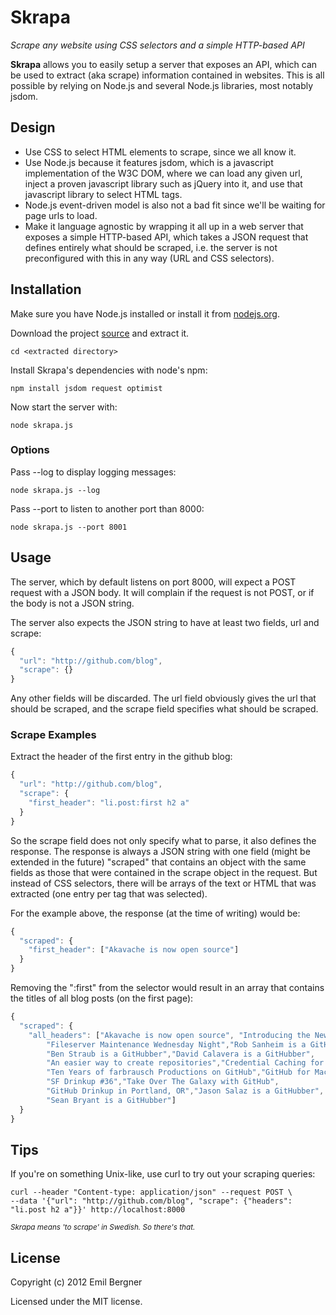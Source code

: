 # Skrapa_Scrape any website using CSS selectors and a simple HTTP-based API___Skrapa__ allows you to easily setup a server that exposes an API, which can be used to extract (aka scrape) information contained in websites. This is all possible by relying on Node.js and several Node.js libraries, most notably jsdom.## Design* Use CSS to select HTML elements to scrape, since we all know it.* Use Node.js because it features jsdom, which is a javascript implementation of the W3C DOM, where we can load any given url, inject a proven javascript library such as jQuery into it, and use that javascript library to select HTML tags.* Node.js event-driven model is also not a bad fit since we'll be waiting for page urls to load.* Make it language agnostic by wrapping it all up in a web server that exposes a simple HTTP-based API, which takes a JSON request that defines entirely what should be scraped, i.e. the server is not preconfigured with this in any way (URL and CSS selectors).## InstallationMake sure you have Node.js installed or install it from [nodejs.org](http://nodejs.org/).Download the project [source](https://github.com/ebergner/skrapa/zipball/master) and extract it.    cd <extracted directory>Install Skrapa's dependencies with node's npm:    npm install jsdom request optimistNow start the server with:         node skrapa.js### OptionsPass --log to display logging messages:    node skrapa.js --logPass --port <portnr> to listen to another port than 8000:    node skrapa.js --port 8001## UsageThe server, which  by default listens on port 8000, will expect a POST request with a JSON body. It will complain if the request is not POST, or if the body is not a JSON string.The server also expects the JSON string to have at least two fields, url and scrape:``` javascript{  "url": "http://github.com/blog",  "scrape": {}}```Any other fields will be discarded. The url field obviously gives the url that should be scraped, and the scrape field specifies what should be scraped.### Scrape ExamplesExtract the header of the first entry in the github blog:``` javascript{  "url": "http://github.com/blog",  "scrape": {    "first_header": "li.post:first h2 a"  }}```So the scrape field does not only specify what to parse, it also defines the response. The response is always a JSON string with one field (might be extended in the future) "scraped" that contains an object with the same fields as those that were contained in the scrape object in the request. But instead of CSS selectors, there will be arrays of the text or HTML that was extracted (one entry per tag that was selected).For the example above, the response (at the time of writing) would be:``` javascript{  "scraped": {    "first_header": ["Akavache is now open source"]  }}```Removing the ":first" from the selector would result in an array that contains the titles of all blog posts (on the first page):``` javascript{  "scraped": {    "all_headers": ["Akavache is now open source", "Introducing the New GitHub Graphs",        "Fileserver Maintenance Wednesday Night","Rob Sanheim is a GitHubber",        "Ben Straub is a GitHubber","David Calavera is a GitHubber",        "An easier way to create repositories","Credential Caching for Wrist-Friendly Git Usage",        "Ten Years of farbrausch Productions on GitHub","GitHub for Mac: Easier Updates",        "SF Drinkup #36","Take Over The Galaxy with GitHub",        "GitHub Drinkup in Portland, OR","Jason Salaz is a GitHubber",        "Sean Bryant is a GitHubber"]  }}```## TipsIf you're on something Unix-like, use curl to try out your scraping queries:        curl --header "Content-type: application/json" --request POST \    --data '{"url": "http://github.com/blog", "scrape": {"headers": "li.post h2 a"}}' http://localhost:8000<sub>_Skrapa means 'to scrape' in Swedish. So there's that._</sub>## LicenseCopyright (c) 2012 Emil BergnerLicensed under the MIT license.